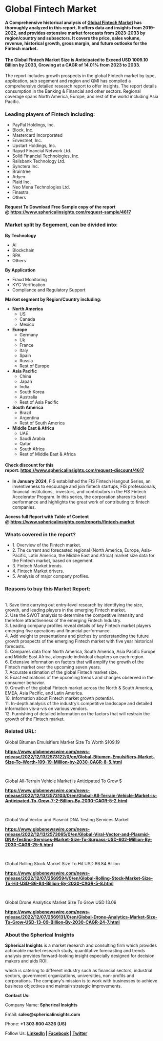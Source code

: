 <h1 class="news-post-title">Global Fintech Market</h1>
<p><strong>A Comprehensive historical analysis of&nbsp;<a href="https://www.sphericalinsights.com/reports/fintech-market" target="_blank" rel="noreferrer noopener">Global Fintech Market</a>&nbsp;has thoroughly analyzed in this report. It offers data and insights from 2019-2022, and provides extensive market forecasts from 2023-2033 by region/country and subsectors. It covers the price, sales volume, revenue, historical growth, gross margin, and future outlooks for the Fintech market.</strong></p>
<h4><strong>The Global Fintech Market Size is Anticipated to Exceed USD 1009.10 Billion by 2033, Growing at a CAGR of 14.01% from 2023 to 2033.</strong></h4>
<p>The report includes growth prospects in the global Fintech market by type, application, sub segement and region and QMI has compiled a comprehensive detailed research report to offer insights. The report details consumption in the Banking &amp; Financial and other sectors. Regional coverage spans North America, Europe, and rest of the world including Asia Pacific.</p>
<h3><strong>Leading players of Fintech including:</strong></h3>
<ul>
<li>PayPal Holdings, Inc.</li>
<li>Block, Inc.</li>
<li>Mastercard Incorporated</li>
<li>Envestnet, Inc.</li>
<li>Upstart Holdings, Inc.</li>
<li>Rapyd Financial Network Ltd.</li>
<li>Solid Financial Technologies, Inc.</li>
<li>Railsbank Technology Ltd.</li>
<li>Synctera Inc.</li>
<li>Braintree</li>
<li>Adyen</li>
<li>Plaid Inc.</li>
<li>Neo Mena Technologies Ltd.</li>
<li>Finastra</li>
<li>Others</li>
</ul>
<p><strong>Request To Download Free Sample copy of the report @&nbsp;<a href="https://www.sphericalinsights.com/request-sample/4617">https://www.sphericalinsights.com/request-sample/4617</a></strong></p>
<h3><strong>Market split by Segement, can be divided into:</strong></h3>
<p><strong>By Technology</strong></p>
<ul>
<li>AI</li>
<li>Blockchain</li>
<li>RPA</li>
<li>Others</li>
</ul>
<p><strong>By Application</strong></p>
<ul>
<li>Fraud Monitoring</li>
<li>KYC Verification</li>
<li>Compliance and Regulatory Support</li>
</ul>
<p><strong>Market segment by Region/Country including:</strong></p>
<ul>
<li><strong>North America</strong>
<ul>
<li>US</li>
<li>Canada</li>
<li>Mexico</li>
</ul>
</li>
<li><strong>Europe</strong>
<ul>
<li>Germany</li>
<li>Uk</li>
<li>France</li>
<li>Italy</li>
<li>Spain</li>
<li>Russia</li>
<li>Rest of Europe</li>
</ul>
</li>
<li><strong>Asia Pacific</strong>
<ul>
<li>China</li>
<li>Japan</li>
<li>India</li>
<li>South Korea</li>
<li>Australia</li>
<li>Rest of Asia Pacific</li>
</ul>
</li>
<li><strong>South America</strong>
<ul>
<li>Brazil</li>
<li>Argentina</li>
<li>Rest of South America</li>
</ul>
</li>
<li><strong>Middle East &amp; Africa</strong>
<ul>
<li>UAE</li>
<li>Saudi Arabia</li>
<li>Qatar</li>
<li>South Africa</li>
<li>Rest of Middle East &amp; Africa</li>
</ul>
</li>
</ul>
<h4>Check discount for this report:&nbsp;<a href="https://www.sphericalinsights.com/request-discount/4617">https://www.sphericalinsights.com/request-discount/4617</a></h4>
<ul>
<li><strong>In January 2024</strong>, FIS established the FIS Fintech Hangout Series, an inventiveness to encourage and join fintech startups, FIS professionals,&nbsp; financial institutions,&nbsp; investors, and contributors in the FIS Fintech Accelerator Program. In this series, the corporation shares its best performance and highlights the great work of contributing to fintech companies.</li>
</ul>
<p><strong>Access full Report with Table of Content @&nbsp;<a href="https://www.sphericalinsights.com/reports/fintech-market">https://www.sphericalinsights.com/reports/fintech-market</a>&nbsp;</strong></p>
<h3><strong>Whats covered in the report?</strong></h3>
<ul>
<li>1. Overview of the Fintech market.</li>
<li>2. The current and forecasted regional (North America, Europe, Asia-Pacific, Latin America, the Middle East and Africa) market size data for the Fintech market, based on segement.</li>
<li>3. Fintech Market trends.</li>
<li>4. Fintech Market drivers.</li>
<li>5. Analysis of major company profiles.</li>
</ul>
<h3><strong>Reasons to buy this Market Report:</strong></h3>
<p><br />1. Save time carrying out entry-level research by identifying the size, growth, and leading players in the emerging Fintech market.<br />2. Use the SWOT analysis to determine the competitive intensity and therefore attractiveness of the emerging Fintech Industry.<br />3. Leading company profiles reveal details of key Fintech market players emerging five operations and financial performance.<br />4. Add weight to presentations and pitches by understanding the future growth prospects of the emerging Fintech market with five year historical forecasts.<br />5. Compares data from North America, South America, Asia Pacific Europe and Middle East Africa, alongside individual chapters on each region.<br />6. Extensive information on factors that will amplify the growth of the Fintech market over the upcoming seven years.<br />7. Accurate estimation of the global Fintech market size.<br />8. Exact estimations of the upcoming trends and changes observed in the consumer behavior.<br />9. Growth of the global Fintech market across the North &amp; South America, EMEA, Asia Pacific, and Latin America.<br />10. Information about Fintech market growth potential.<br />11. In-depth analysis of the industry&rsquo;s competitive landscape and detailed information vis-a-vis on various vendors.<br />12. Furnishing of detailed information on the factors that will restrain the growth of the Fintech market.</p>
<h3><strong>Related URL:</strong></h3>
<p>Global Bitumen Emulsifiers Market Size To Worth $109.19</p>
<p><strong><a href="https://www.globenewswire.com/news-release/2022/12/13/2573122/0/en/Global-Bitumen-Emulsifiers-Market-Size-To-Worth-109-19-Million-by-2030-CAGR-8-5.html">https://www.globenewswire.com/news-release/2022/12/13/2573122/0/en/Global-Bitumen-Emulsifiers-Market-Size-To-Worth-109-19-Million-by-2030-CAGR-8-5.html</a>&nbsp;</strong></p>
<p>&nbsp;</p>
<p>Global All-Terrain Vehicle Market is Anticipated To Grow $</p>
<p><strong><a href="https://www.globenewswire.com/news-release/2022/12/13/2573103/0/en/Global-All-Terrain-Vehicle-Market-is-Anticipated-To-Grow-7-2-Billion-By-2030-CAGR-5-2.html">https://www.globenewswire.com/news-release/2022/12/13/2573103/0/en/Global-All-Terrain-Vehicle-Market-is-Anticipated-To-Grow-7-2-Billion-By-2030-CAGR-5-2.html</a>&nbsp;</strong></p>
<p>&nbsp;</p>
<p>Global Viral Vector and Plasmid DNA Testing Services Market</p>
<p><strong><a href="https://www.globenewswire.com/news-release/2022/12/13/2573065/0/en/Global-Viral-Vector-and-Plasmid-DNA-Testing-Services-Market-Size-To-Surpass-USD-602-Million-By-2030-CAGR-25-5.html">https://www.globenewswire.com/news-release/2022/12/13/2573065/0/en/Global-Viral-Vector-and-Plasmid-DNA-Testing-Services-Market-Size-To-Surpass-USD-602-Million-By-2030-CAGR-25-5.html</a>&nbsp;</strong></p>
<p>&nbsp;</p>
<p>Global Rolling Stock Market Size To Hit USD 86.84 Billion</p>
<p><strong><a href="https://www.globenewswire.com/news-release/2022/12/07/2569594/0/en/Global-Rolling-Stock-Market-Size-To-Hit-USD-86-84-Billion-By-2030-CAGR-5-8.html">https://www.globenewswire.com/news-release/2022/12/07/2569594/0/en/Global-Rolling-Stock-Market-Size-To-Hit-USD-86-84-Billion-By-2030-CAGR-5-8.html</a>&nbsp;</strong></p>
<p>&nbsp;</p>
<p>Global Drone Analytics Market Size To Grow USD 13.09</p>
<p><strong><a href="https://www.globenewswire.com/news-release/2022/12/07/2569131/0/en/Global-Drone-Analytics-Market-Size-To-Grow-USD-13-09-Billion-By-2030-CAGR-24-7.html">https://www.globenewswire.com/news-release/2022/12/07/2569131/0/en/Global-Drone-Analytics-Market-Size-To-Grow-USD-13-09-Billion-By-2030-CAGR-24-7.html</a>&nbsp;</strong></p>
<h3><strong>About the Spherical Insights</strong></h3>
<p><strong>Spherical Insights</strong>&nbsp;is a market research and consulting firm which provides actionable market research study, quantitative forecasting and trends analysis provides forward-looking insight especially designed for decision makers and aids ROI.</p>
<p>which is catering to different industry such as financial sectors, industrial sectors, government organizations, universities, non-profits and corporations. The company's mission is to work with businesses to achieve business objectives and maintain strategic improvements.</p>
<p><strong>Contact Us:</strong></p>
<p>Company Name:&nbsp;<strong>Spherical Insights</strong></p>
<p>Email:&nbsp;<strong>sales@sphericalinsights.com</strong></p>
<p>Phone:&nbsp;<strong>+1 303 800 4326 (US)</strong></p>
<p>Follow Us:&nbsp;<strong><a href="https://www.linkedin.com/company/spherical-insight/"><u>LinkedIn</u></a>&nbsp;|&nbsp;<a href="https://www.facebook.com/sphericalinsights22"><u>Facebook</u></a>&nbsp;|&nbsp;<a href="https://twitter.com/SInsights_US"><u>Twitter</u></a></strong></p>

